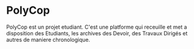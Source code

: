 # PolyCop
PolyCop est un projet etudiant. C'est une platforme qui receuille et met a disposition des Etudiants, les archives des Devoir, des Travaux Dirigés et autres de maniere chronologique.
